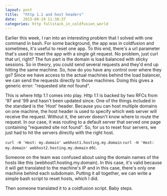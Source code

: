 ```yaml
---
layout: post
title:  "http 1.1 and host headers"
date:   2015-09-19 11:38:37
categories: http fullstack_in_coldfusion_world
---
```

Earlier this week, I ran into an interesting problem that I solved with one command in bash.  For some background, the app was in coldfusion and sometimes, it's useful to reset one app.  To this end, there's a url parameter that's used to reset the app with a single git request.  No problem, just curl that url, right?  The fun part is the domain is load balanced with sticky sessions.  So in theory, you could send several requests and they'd end up hitting the same machine.  So, how do you have any control over where they go?  Since we have access to the actual machines behind the load balancer, we can send the requests directly to those machines.  Doing this gives a generic error: "requested site not found".

This is where http 1.1 comes into play.  Http 1.1 is backed by two RFCs from '97 and '99 and hasn't been updated since.  One of the things included in the standard is the 'Host' header.  Because you can host multiple domains on one machine, the host header is used to specify which web server will receive the request.  Without it, the server doesn't know where to route the request.  In our case, it was routing to a default server that served one page containing "requested site not found".  So, for us to reset four servers, we just had to hit the servers directly with the right host.

`curl -H 'Host: my.domain' webhost1.hosting.my.domain`
`curl -H 'Host: my.domain' webhost2.hosting.my.domain`
etc.

Someone on the team was confused about using the domain names of the hosts like this (webhost1.hosting.my.domain).  In this case, it's valid because it will get translated to the machine's IP and in this case, there's only one machine behind each subdomain.  Putting it all together, we can write a simple bash script to reset hosts, which I did.

Then someone translated it to a coldfusion script.  Baby steps.
